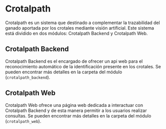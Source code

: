 # Crotalpath
Crotalpath es un sistema que destinado a complementar la trazabilidad del ganado
aportada por los crotales mediante visión artificial. Este sistema está dividido
en dos módulos: Crotalpath Backend y Crotalpath Web.

## Crotalpath Backend 
Crotalpath Backend es el encargado de ofrecer un api web para el reconocimiento
automático de la identificación presente en los crotales.
Se pueden encontrar más detalles en la carpeta del módulo (```crotalpath_backend```).

## Crotalpath Web 
Crotalpath Web ofrece una página web dedicada a interactuar con Crotalpath Backend 
y de esta manera permitir a los usuarios realizar consultas. 
Se pueden encontrar más detalles en la carpeta del módulo (```crotalpath_web```).

